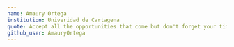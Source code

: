 ```yaml
---
name: Amaury Ortega
institution: Univeridad de Cartagena
quote: Accept all the opportunities that come but don't forget your time is limited.
github_user: AmauryOrtega
---
```

